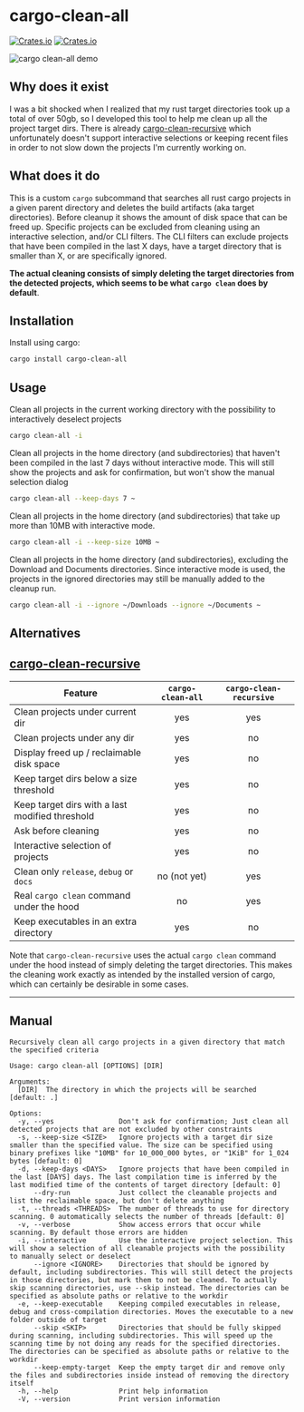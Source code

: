 # cargo-clean-all

[![Crates.io](https://img.shields.io/crates/v/cargo-clean-all?style=flat-square)](https://crates.io/crates/cargo-clean-all)
[![Crates.io](https://img.shields.io/crates/l/cargo-clean-all?style=flat-square)](https://crates.io/crates/cargo-clean-all)

![cargo clean-all demo](assets/cargo-clean-all-demo.gif)

## Why does it exist

I was a bit shocked when I realized that my rust target directories took up a total of over 50gb,
so I developed this tool to help me clean up all the project target dirs. There is already
[cargo-clean-recursive](https://github.com/IgaguriMK/cargo-clean-recursive) which unfortunately
doesn't support interactive selections or keeping recent files in order to not slow down the
projects I'm currently working on.

## What does it do

This is a custom `cargo` subcommand that searches all rust cargo projects in a given parent
directory and deletes the build artifacts (aka target directories). Before cleanup it shows the
amount of disk space that can be freed up. Specific projects can be excluded from cleaning using
an interactive selection, and/or CLI filters. The CLI filters can exclude projects that have been
compiled in the last X days, have a target directory that is smaller than X, or are specifically
ignored.

**The actual cleaning consists of simply deleting the target directories from the detected projects,
which seems to be what `cargo clean` does by default**.

## Installation

Install using cargo:

```sh
cargo install cargo-clean-all
```

## Usage

Clean all projects in the current working directory with the possibility to
interactively deselect projects

```sh
cargo clean-all -i
```

Clean all projects in the home directory (and subdirectories) that haven't been compiled in the
last 7 days without interactive mode. This will still show the projects and ask for confirmation,
but won't show the manual selection dialog

```sh
cargo clean-all --keep-days 7 ~
```

Clean all projects in the home directory (and subdirectories) that take up more than 10MB with
interactive mode.

```sh
cargo clean-all -i --keep-size 10MB ~
```

Clean all projects in the home directory (and subdirectories), excluding the Download and Documents
directories. Since interactive mode is used, the projects in the ignored directories may still be
manually added to the cleanup run.

```sh
cargo clean-all -i --ignore ~/Downloads --ignore ~/Documents ~
```

## Alternatives

## [cargo-clean-recursive](https://github.com/IgaguriMK/cargo-clean-recursive)

| Feature                                         | `cargo-clean-all` | `cargo-clean-recursive` |
|-------------------------------------------------|:-----------------:|:-----------------------:|
| Clean projects under current dir                |        yes        |           yes           |
| Clean projects under any dir                    |        yes        |           no            |
| Display freed up / reclaimable disk space       |        yes        |           no            |
| Keep target dirs below a size threshold         |        yes        |           no            |
| Keep target dirs with a last modified threshold |        yes        |           no            |
| Ask before cleaning                             |        yes        |           no            |
| Interactive selection of projects               |        yes        |           no            |
| Clean only `release`, `debug` or `docs`         |   no (not yet)    |           yes           |
| Real `cargo clean` command under the hood       |        no         |           yes           |
| Keep executables in an extra directory          |        yes        |           no            |

Note that `cargo-clean-recursive` uses the actual `cargo clean` command under the hood instead of
simply deleting the target directories. This makes the cleaning work exactly as intended by
the installed version of cargo, which can certainly be desirable in some cases.

---

## Manual

```text
Recursively clean all cargo projects in a given directory that match the specified criteria

Usage: cargo clean-all [OPTIONS] [DIR]

Arguments:
  [DIR]  The directory in which the projects will be searched [default: .]

Options:
  -y, --yes                Don't ask for confirmation; Just clean all detected projects that are not excluded by other constraints
  -s, --keep-size <SIZE>   Ignore projects with a target dir size smaller than the specified value. The size can be specified using binary prefixes like "10MB" for 10_000_000 bytes, or "1KiB" for 1_024 bytes [default: 0]
  -d, --keep-days <DAYS>   Ignore projects that have been compiled in the last [DAYS] days. The last compilation time is inferred by the last modified time of the contents of target directory [default: 0]
      --dry-run            Just collect the cleanable projects and list the reclaimable space, but don't delete anything
  -t, --threads <THREADS>  The number of threads to use for directory scanning. 0 automatically selects the number of threads [default: 0]
  -v, --verbose            Show access errors that occur while scanning. By default those errors are hidden
  -i, --interactive        Use the interactive project selection. This will show a selection of all cleanable projects with the possibility to manually select or deselect
      --ignore <IGNORE>    Directories that should be ignored by default, including subdirectories. This will still detect the projects in those directories, but mark them to not be cleaned. To actually skip scanning directories, use --skip instead. The directories can be specified as absolute paths or relative to the workdir
  -e, --keep-executable    Keeping compiled executables in release, debug and cross-compilation directories. Moves the executable to a new folder outside of target
      --skip <SKIP>        Directories that should be fully skipped during scanning, including subdirectories. This will speed up the scanning time by not doing any reads for the specified directories. The directories can be specified as absolute paths or relative to the workdir
      --keep-empty-target  Keep the empty target dir and remove only the files and subdirectories inside instead of removing the directory itself
  -h, --help               Print help information
  -V, --version            Print version information
```
